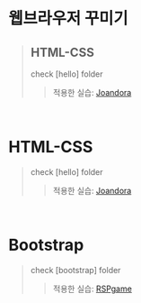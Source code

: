 # 웹브라우저 꾸미기
> ## HTML-CSS 
> check [hello] folder <br>
>>적용한 실습:  [Joandora](https://github.com/praybe/Project1_Joandora.git) 
<br/>

# HTML-CSS
>check [hello] folder <br>
>>적용한 실습:  [Joandora](https://github.com/praybe/Project1_Joandora.git) 
<br/>

# Bootstrap
>check [bootstrap] folder<br> 
>>적용한 실습: [RSPgame](https://github.com/praybe/Project2_RSPgame.git)
<br/>
